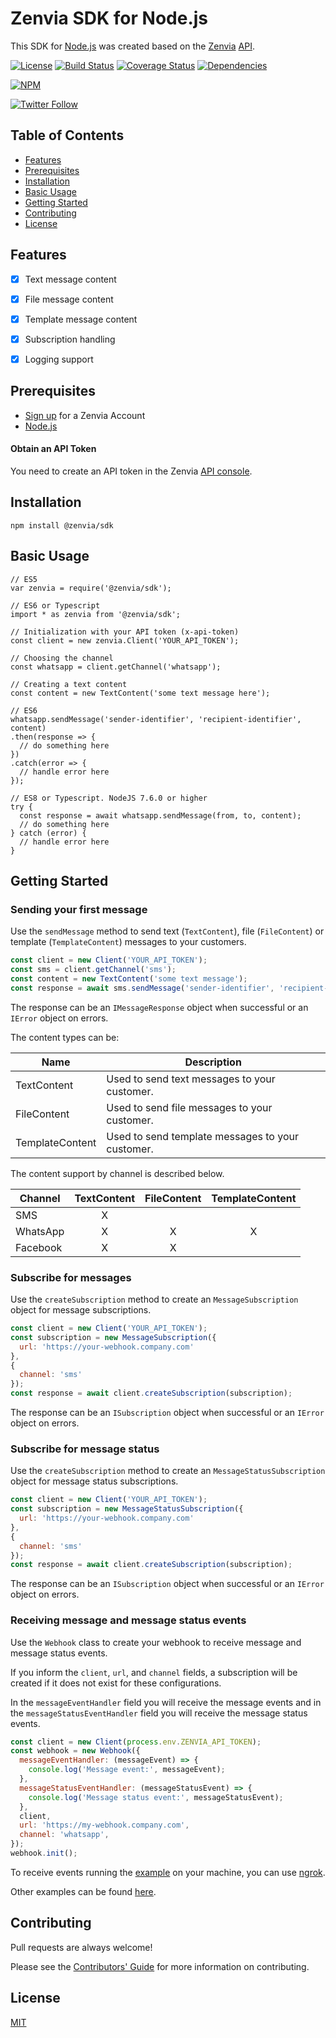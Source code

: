 # Zenvia SDK for Node.js

This SDK for [Node.js](https://nodejs.org/) was created based on the [Zenvia](https://www.zenvia.com/) [API](https://zenvia.github.io/zenvia-openapi-spec/).

[![License](https://img.shields.io/github/license/zenvia/zenvia-sdk-node.svg)](LICENSE.md)
[![Build Status](https://travis-ci.com/zenvia/zenvia-sdk-node.svg?branch=master)](https://travis-ci.com/zenvia/zenvia-sdk-node)
[![Coverage Status](https://coveralls.io/repos/github/zenvia/zenvia-sdk-node/badge.svg?branch=master)](https://coveralls.io/github/zenvia/zenvia-sdk-node?branch=master)
[![Dependencies](https://img.shields.io/david/zenvia/zenvia-sdk-node.svg)](https://david-dm.org/zenvia/zenvia-sdk-node)

[![NPM](https://nodei.co/npm/@zenvia/sdk.png)](https://nodei.co/npm/@zenvia/sdk/)

[![Twitter Follow](https://img.shields.io/twitter/follow/ZenviaMobile.svg?style=social)](https://twitter.com/intent/follow?screen_name=ZenviaMobile)



## Table of Contents

- [Features](#features)
- [Prerequisites](#prerequisites)
- [Installation](#installation)
- [Basic Usage](#basic-usage)
- [Getting Started](#getting-started)
- [Contributing](#contributing)
- [License](#license)



## Features

- [x] Text message content
- [x] File message content
- [x] Template message content
- [x] Subscription handling
- [x] Logging support



## Prerequisites

* [Sign up](https://www.zenvia.com/) for a Zenvia Account
* [Node.js](https://nodejs.org/)


#### Obtain an API Token

You need to create an API token in the Zenvia [API console](https://app.zenvia.com/home/api).



## Installation

```shell
npm install @zenvia/sdk
```



## Basic Usage


```JS
// ES5
var zenvia = require('@zenvia/sdk');

// ES6 or Typescript
import * as zenvia from '@zenvia/sdk';

// Initialization with your API token (x-api-token)
const client = new zenvia.Client('YOUR_API_TOKEN');

// Choosing the channel
const whatsapp = client.getChannel('whatsapp');

// Creating a text content
const content = new TextContent('some text message here');

// ES6
whatsapp.sendMessage('sender-identifier', 'recipient-identifier', content)
.then(response => {
  // do something here
})
.catch(error => {
  // handle error here
});

// ES8 or Typescript. NodeJS 7.6.0 or higher
try {
  const response = await whatsapp.sendMessage(from, to, content);
  // do something here
} catch (error) {
  // handle error here
}
```



## Getting Started


### Sending your first message

Use the `sendMessage` method to send text (`TextContent`), file (`FileContent`) or template (`TemplateContent`) messages to your customers.

```js
const client = new Client('YOUR_API_TOKEN');
const sms = client.getChannel('sms');
const content = new TextContent('some text message');
const response = await sms.sendMessage('sender-identifier', 'recipient-identifier', content);
```

The response can be an `IMessageResponse` object when successful or an `IError` object on errors.

The content types can be:

| Name            | Description |
|-----------------|-------------|
| TextContent     | Used to send text messages to your customer.
| FileContent     | Used to send file messages to your customer.
| TemplateContent | Used to send template messages to your customer.

The content support by channel is described below.

| Channel  | TextContent | FileContent | TemplateContent |
|----------|    :---:    |    :---:    |      :---:      |
| SMS      | X           |             |                 |
| WhatsApp | X           | X           | X               |
| Facebook | X           | X           |                 |


### Subscribe for messages

Use the `createSubscription` method to create an `MessageSubscription` object for message subscriptions.

```js
const client = new Client('YOUR_API_TOKEN');
const subscription = new MessageSubscription({
  url: 'https://your-webhook.company.com'
},
{
  channel: 'sms'
});
const response = await client.createSubscription(subscription);
```

The response can be an `ISubscription` object when successful or an `IError` object on errors.


### Subscribe for message status

Use the `createSubscription` method to create an `MessageStatusSubscription` object for message status subscriptions.

```js
const client = new Client('YOUR_API_TOKEN');
const subscription = new MessageStatusSubscription({
  url: 'https://your-webhook.company.com'
},
{
  channel: 'sms'
});
const response = await client.createSubscription(subscription);
```

The response can be an `ISubscription` object when successful or an `IError` object on errors.


### Receiving message and message status events

Use the `Webhook` class to create your webhook to receive message and message status events.

If you inform the `client`, `url`, and `channel` fields, a subscription will be created if it does not exist for these configurations.

In the `messageEventHandler` field you will receive the message events and in the `messageStatusEventHandler` field you will receive the message status events.

```js
const client = new Client(process.env.ZENVIA_API_TOKEN);
const webhook = new Webhook({
  messageEventHandler: (messageEvent) => {
    console.log('Message event:', messageEvent);
  },
  messageStatusEventHandler: (messageStatusEvent) => {
    console.log('Message status event:', messageStatusEvent);
  },
  client,
  url: 'https://my-webhook.company.com',
  channel: 'whatsapp',
});
webhook.init();
```

To receive events running the [example](examples/webhook.js) on your machine, you can use [ngrok](https://ngrok.com/).


Other examples can be found [here](examples).



## Contributing

Pull requests are always welcome!

Please see the [Contributors' Guide](CONTRIBUTING.md) for more information on contributing.



## License

[MIT](LICENSE.md)
